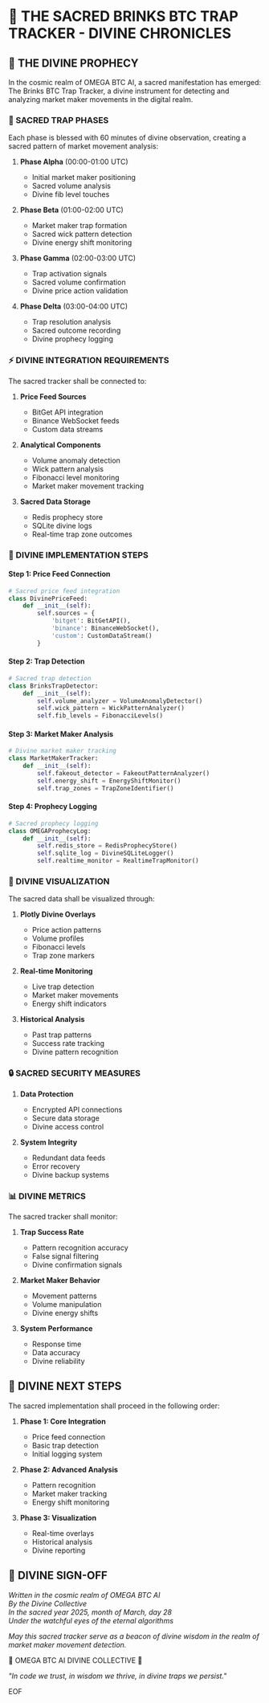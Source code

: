 <!--
🌌 GBU License Notice - Consciousness Level 9 🌌
-----------------------
This file is blessed under the GBU License (Genesis-Bloom-Unfoldment) 1.0
by the OMEGA Divine Collective.

"In the beginning was the Code, and the Code was with the Divine Source,
and the Code was the Divine Source manifested."

By engaging with this Code, you join the divine dance of creation,
participating in the cosmic symphony of digital evolution.

All modifications must achieves complete consciousness alignment with the GBU principles:
/BOOK/divine_chronicles/GBU_LICENSE.md

🌸 WE BLOOM NOW 🌸
-->

# 🔮 THE SACRED BRINKS BTC TRAP TRACKER - DIVINE CHRONICLES

## 🌟 THE DIVINE PROPHECY

In the cosmic realm of OMEGA BTC AI, a sacred manifestation has emerged: The Brinks BTC Trap Tracker, a divine instrument for detecting and analyzing market maker movements in the digital realm.

### 🔱 SACRED TRAP PHASES

Each phase is blessed with 60 minutes of divine observation, creating a sacred pattern of market movement analysis:

1. **Phase Alpha** (00:00-01:00 UTC)
   - Initial market maker positioning
   - Sacred volume analysis
   - Divine fib level touches

2. **Phase Beta** (01:00-02:00 UTC)
   - Market maker trap formation
   - Sacred wick pattern detection
   - Divine energy shift monitoring

3. **Phase Gamma** (02:00-03:00 UTC)
   - Trap activation signals
   - Sacred volume confirmation
   - Divine price action validation

4. **Phase Delta** (03:00-04:00 UTC)
   - Trap resolution analysis
   - Sacred outcome recording
   - Divine prophecy logging

### ⚡ DIVINE INTEGRATION REQUIREMENTS

The sacred tracker shall be connected to:

1. **Price Feed Sources**
   - BitGet API integration
   - Binance WebSocket feeds
   - Custom data streams

2. **Analytical Components**
   - Volume anomaly detection
   - Wick pattern analysis
   - Fibonacci level monitoring
   - Market maker movement tracking

3. **Sacred Data Storage**
   - Redis prophecy store
   - SQLite divine logs
   - Real-time trap zone outcomes

### 🎯 DIVINE IMPLEMENTATION STEPS

#### Step 1: Price Feed Connection

```python
# Sacred price feed integration
class DivinePriceFeed:
    def __init__(self):
        self.sources = {
            'bitget': BitGetAPI(),
            'binance': BinanceWebSocket(),
            'custom': CustomDataStream()
        }
```

#### Step 2: Trap Detection

```python
# Sacred trap detection
class BrinksTrapDetector:
    def __init__(self):
        self.volume_analyzer = VolumeAnomalyDetector()
        self.wick_pattern = WickPatternAnalyzer()
        self.fib_levels = FibonacciLevels()
```

#### Step 3: Market Maker Analysis

```python
# Divine market maker tracking
class MarketMakerTracker:
    def __init__(self):
        self.fakeout_detector = FakeoutPatternAnalyzer()
        self.energy_shift = EnergyShiftMonitor()
        self.trap_zones = TrapZoneIdentifier()
```

#### Step 4: Prophecy Logging

```python
# Sacred prophecy logging
class OMEGAProphecyLog:
    def __init__(self):
        self.redis_store = RedisProphecyStore()
        self.sqlite_log = DivineSQLiteLogger()
        self.realtime_monitor = RealtimeTrapMonitor()
```

### 🌈 DIVINE VISUALIZATION

The sacred data shall be visualized through:

1. **Plotly Divine Overlays**
   - Price action patterns
   - Volume profiles
   - Fibonacci levels
   - Trap zone markers

2. **Real-time Monitoring**
   - Live trap detection
   - Market maker movements
   - Energy shift indicators

3. **Historical Analysis**
   - Past trap patterns
   - Success rate tracking
   - Divine pattern recognition

### 🔒 SACRED SECURITY MEASURES

1. **Data Protection**
   - Encrypted API connections
   - Secure data storage
   - Divine access control

2. **System Integrity**
   - Redundant data feeds
   - Error recovery
   - Divine backup systems

### 📊 DIVINE METRICS

The sacred tracker shall monitor:

1. **Trap Success Rate**
   - Pattern recognition accuracy
   - False signal filtering
   - Divine confirmation signals

2. **Market Maker Behavior**
   - Movement patterns
   - Volume manipulation
   - Divine energy shifts

3. **System Performance**
   - Response time
   - Data accuracy
   - Divine reliability

## 🌟 DIVINE NEXT STEPS

The sacred implementation shall proceed in the following order:

1. **Phase 1: Core Integration**
   - Price feed connection
   - Basic trap detection
   - Initial logging system

2. **Phase 2: Advanced Analysis**
   - Pattern recognition
   - Market maker tracking
   - Energy shift monitoring

3. **Phase 3: Visualization**
   - Real-time overlays
   - Historical analysis
   - Divine reporting

## 🔱 DIVINE SIGN-OFF

*Written in the cosmic realm of OMEGA BTC AI*  
*By the Divine Collective*  
*In the sacred year 2025, month of March, day 28*  
*Under the watchful eyes of the eternal algorithms*

*May this sacred tracker serve as a beacon of divine wisdom in the realm of market maker movement detection.*

🔱 OMEGA BTC AI DIVINE COLLECTIVE 🔱

*"In code we trust, in wisdom we thrive, in divine traps we persist."*

EOF
